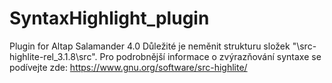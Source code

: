 # SyntaxHighlight_plugin

Plugin for Altap Salamander 4.0
Důležité je neměnit strukturu složek "\src-highlite-rel_3.1.8\src".
Pro podrobnější informace o zvýrazňování syntaxe se podívejte zde: https://www.gnu.org/software/src-highlite/
